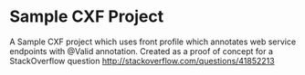 # Sample CXF Project

A Sample CXF project which uses front profile which annotates web service endpoints with @Valid annotation.
Created as a proof of concept for a StackOverflow question http://stackoverflow.com/questions/41852213